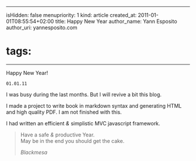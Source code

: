 -----
isHidden:       false
menupriority:   1
kind:           article
created_at:     2011-01-01T08:55:54+02:00
title: Happy New Year
author_name: Yann Esposito
author_uri: yannesposito.com
# tags:
-----

Happy New Year!

`01.01.11`

I was busy during the last months. 
But I will revive a bit this blog.

I made a project to write book in markdown syntax and generating HTML and high quality PDF. I am not finished with this.

I had written an efficient _&_ simplistic MVC javascript framework.

> Have a safe _&_ productive Year.  
> May be in the end you should get the cake.  
>  
> _Blackmesa_

